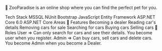 🐶 ZooParadise is an online shop where you can find the perfect pet for you.

Tech Stack
MSSQL
NUnit
Bootstrap
JavaScript
Entity Framework
ASP.NET Core 6.0
ASP.NET Core Areas
🎯 Features
Becoming a dealer
Reading car's details
Removing cars for sale
Searching for cars
Buying cars
Selling cars
🎯 Roles
User => Can only search for cars and see their details. You become user when you register.
Admin => Can buy cars, sell cars and delete cars. You become Admin when you become a Dealer.
